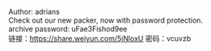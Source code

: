 Author: adrians<br>
Check out our new packer, now with password protection.<br>
archive password: uFae3Fishod9ee<br>
链接：https://share.weiyun.com/5jNloxU 密码：vcuvzb